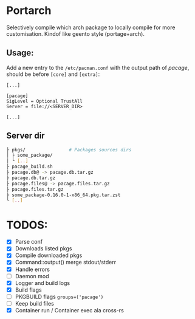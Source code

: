 # Portarch
Selectively compile which arch package to locally compile for more customisation. Kindof like geento style (portage+arch).

## Usage:
Add a new entry to the `/etc/pacman.conf` with the output path of *pacage*, should be before `[core]` and `[extra]`:
```
[...]

[pacage]
SigLevel = Optional TrustAll
Server = file://<SERVER_DIR>

[...]
```

## Server dir
```bash
├ pkgs/                # Packages sources dirs
│ ├ some_package/
│ └ [..]
├ pacage_build.sh
├ pacage.db@ -> pacage.db.tar.gz
├ pacage.db.tar.gz
├ pacage.files@ -> pacage.files.tar.gz
├ pacage.files.tar.gz
├ some_package-0.16.0-1-x86_64.pkg.tar.zst
└ [..]

```

# TODOS:
- [x] Parse conf
- [x] Downloads listed pkgs
- [x] Compile downloaded pkgs
- [x] Command::output() merge stdout/stderr
- [x] Handle errors
- [ ] Daemon mod
- [x] Logger and build logs
- [x] Build flags
- [ ] PKGBUILD flags `groups=('pacage')`
- [ ] Keep build files
- [x] Container run / Container exec ala cross-rs
